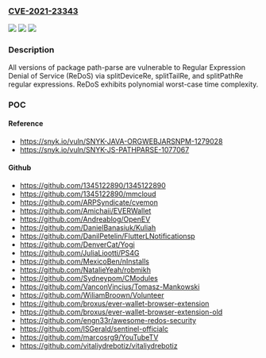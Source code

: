 ### [CVE-2021-23343](https://cve.mitre.org/cgi-bin/cvename.cgi?name=CVE-2021-23343)
![](https://img.shields.io/static/v1?label=Product&message=path-parse&color=blue)
![](https://img.shields.io/static/v1?label=Version&message=0%20&color=brightgreen)
![](https://img.shields.io/static/v1?label=Vulnerability&message=Regular%20Expression%20Denial%20of%20Service%20(ReDoS)&color=brightgreen)

### Description

All versions of package path-parse are vulnerable to Regular Expression Denial of Service (ReDoS) via splitDeviceRe, splitTailRe, and splitPathRe regular expressions. ReDoS exhibits polynomial worst-case time complexity.

### POC

#### Reference
- https://snyk.io/vuln/SNYK-JAVA-ORGWEBJARSNPM-1279028
- https://snyk.io/vuln/SNYK-JS-PATHPARSE-1077067

#### Github
- https://github.com/1345122890/1345122890
- https://github.com/1345122890/mmcloud
- https://github.com/ARPSyndicate/cvemon
- https://github.com/Amichaii/EVERWallet
- https://github.com/Andreablog/OpenEV
- https://github.com/DanielBanasiuk/Kuliah
- https://github.com/DanilPetelin/FlutterLNotificationsp
- https://github.com/DenverCat/Yogi
- https://github.com/JuliaLiootti/PS4G
- https://github.com/MexicoBen/nInstalls
- https://github.com/NatalieYeah/robmikh
- https://github.com/Sydneypom/CModules
- https://github.com/VanconVincius/Tomasz-Mankowski
- https://github.com/WiliamBroown/Volunteer
- https://github.com/broxus/ever-wallet-browser-extension
- https://github.com/broxus/ever-wallet-browser-extension-old
- https://github.com/engn33r/awesome-redos-security
- https://github.com/lSGerald/sentinel-officialc
- https://github.com/marcosrg9/YouTubeTV
- https://github.com/vitaliydrebotiz/vitaliydrebotiz

